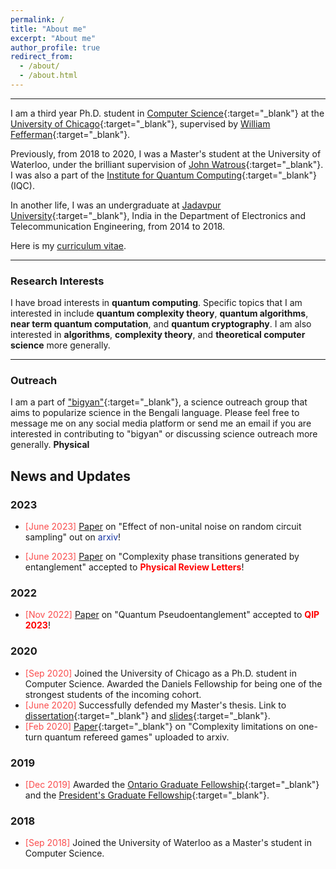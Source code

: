 ```yaml
---
permalink: /
title: "About me"
excerpt: "About me"
author_profile: true
redirect_from: 
  - /about/
  - /about.html
---
```


------

I am a third year Ph.D. student in [Computer Science](https://computerscience.uchicago.edu){:target="_blank"} at the [University of Chicago](https://www.uchicago.edu){:target="_blank"}, supervised by [William Fefferman](http://www.billfefferman.com){:target="_blank"}.

Previously, from 2018 to 2020, I was a Master's student at the University of Waterloo, under the brilliant supervision of [John Watrous](https://cs.uwaterloo.ca/~watrous/){:target="_blank"}. I was also a part of the [Institute for Quantum Computing](https://uwaterloo.ca/institute-for-quantum-computing/){:target="_blank"} (IQC). 

In another life, I was an undergraduate at [Jadavpur University](http://www.jaduniv.edu.in){:target="_blank"}, India in the Department of Electronics and Telecommunication Engineering, from 2014 to 2018.

Here is my [curriculum vitae](/files/CV.pdf).

------

### Research Interests 

I have broad interests in **quantum computing**. Specific topics that I am interested in include **quantum complexity theory**, **quantum algorithms**, **near term quantum computation**, and **quantum cryptography**. I am also interested in **algorithms**, **complexity theory**, and **theoretical computer science** more generally.

-----

### Outreach

I am a part of ["bigyan"](https://bigyan.org.in){:target="_blank"}, a science outreach group that aims to popularize science in the Bengali language. Please feel free to message me on any social media platform or send me an email if you are interested in contributing to "bigyan" or discussing science outreach more generally. **Physical**


News and Updates
------

### 2023
- <span style="color:#fa4d4d">[June 2023]</span> [Paper](https://arxiv.org/abs/2212.10582) on "Effect of non-unital noise on random circuit sampling" out on <span style="color:#1434a4">arxiv</span>! 

- <span style="color:#fa4d4d">[June 2023]</span> [Paper](https://arxiv.org/abs/2212.10582) on "Complexity phase transitions generated by entanglement" accepted to <span style="color:#ff0000">**Physical Review Letters**</span>! 

### 2022
- <span style="color:#fa4d4d">[Nov 2022]</span> [Paper](https://arxiv.org/abs/2211.00747) on "Quantum Pseudoentanglement" accepted to <span style="color:#ff0000">**QIP 2023**</span>! 

### 2020
- <span style="color:#fa4d4d">[Sep 2020]</span> Joined the University of Chicago as a Ph.D. student in Computer Science. Awarded the Daniels Fellowship for being one of the strongest students of the incoming cohort.
- <span style="color:#fa4d4d">[June 2020]</span> Successfully defended my Master's thesis. Link to [dissertation](https://uwspace.uwaterloo.ca/handle/10012/16056){:target="_blank"} and [slides](/files/Slides.pdf){:target="_blank"}.
- <span style="color:#fa4d4d">[Feb 2020]</span> [Paper](https://arxiv.org/abs/2002.01509){:target="_blank"} on "Complexity limitations on one-turn quantum refereed games" uploaded to arxiv.

### 2019
- <span style="color:#fa4d4d">[Dec 2019]</span> Awarded the [Ontario Graduate Fellowship](https://uwaterloo.ca/graduate-studies-postdoctoral-affairs/awards/ontario-graduate-fellowships){:target="_blank"} and the [President's Graduate Fellowship](https://uwaterloo.ca/graduate-studies-postdoctoral-affairs/current-students/internal-waterloo-awards/presidents-graduate-scholarship){:target="_blank"}.

### 2018
- <span style="color:#fa4d4d">[Sep 2018]</span> Joined the University of Waterloo as a Master's student in Computer Science.